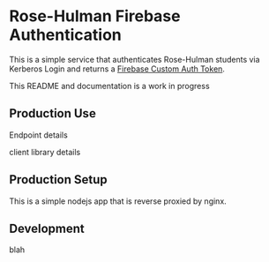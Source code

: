 # Rose-Hulman Firebase Authentication

This is a simple service that authenticates Rose-Hulman students via Kerberos Login and returns a [Firebase Custom Auth Token](https://www.firebase.com/docs/web/guide/login/custom.html).

This README and documentation is a work in progress

## Production Use

Endpoint details

client library details

## Production Setup

This is a simple nodejs app that is reverse proxied by nginx. 

## Development

blah
